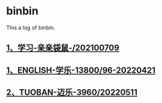 # binbin
This a log of binbin.
## [1、学习-亲亲袋鼠-/202100709](LEARN/0.MD#1)
## [1、ENGLISH-学乐-13800/96-20220421](LEARN/1.MD#1)
## [2、TUOBAN-迈乐-3960/20220511](LEARN/2.MD#1)
